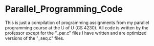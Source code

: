 # Parallel_Programming_Code

This is just a compilation of programming assignments from my parallel programming course at the U of U (CS 4230). All code is written by the professor except for the "_par.c" files I have written and are optimized versions of the "_seq.c" files.
